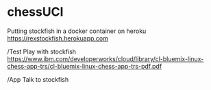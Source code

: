 # chessUCI
Putting stockfish in a docker container on heroku
https://rexstockfish.herokuapp.com

/Test
Play with stockfish
https://www.ibm.com/developerworks/cloud/library/cl-bluemix-linux-chess-app-trs/cl-bluemix-linux-chess-app-trs-pdf.pdf


/App
Talk to stockfish
